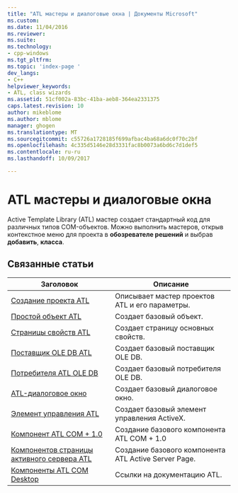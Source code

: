 ```yaml
---
title: "ATL мастеры и диалоговые окна | Документы Microsoft"
ms.custom: 
ms.date: 11/04/2016
ms.reviewer: 
ms.suite: 
ms.technology:
- cpp-windows
ms.tgt_pltfrm: 
ms.topic: 'index-page '
dev_langs:
- C++
helpviewer_keywords:
- ATL, class wizards
ms.assetid: 51cf002a-83bc-41ba-aeb8-364ea2331375
caps.latest.revision: 10
author: mikeblome
ms.author: mblome
manager: ghogen
ms.translationtype: MT
ms.sourcegitcommit: c55726a1728185f699afbac4ba68a6dc0f70c2bf
ms.openlocfilehash: 4c335d5146e28d3331fac8b0073a6bd6c7d1def5
ms.contentlocale: ru-ru
ms.lasthandoff: 10/09/2017

---
```

# <a name="atl-wizards-and-dialog-boxes"></a>ATL мастеры и диалоговые окна
Active Template Library (ATL) мастер создает стандартный код для различных типов COM-объектов. Можно выполнить мастеров, открыв контекстное меню для проекта в **обозревателе решений** и выбрав **добавить**, **класса**.  
  
## <a name="related-articles"></a>Связанные статьи  
  
|Заголовок|Описание|  
|-----------|-----------------|  
|[Создание проекта ATL](../../atl/reference/creating-an-atl-project.md)|Описывает мастер проектов ATL и его параметры.|  
|[Простой объект ATL](../../atl/reference/adding-an-atl-simple-object.md)|Создает базовый объект.|  
|[Страницы свойств ATL](../../atl/reference/adding-an-atl-property-page.md)|Создает страницу основных свойств.|  
|[Поставщик OLE DB ATL](../../atl/reference/adding-an-atl-ole-db-provider.md)|Создает базовый поставщик OLE DB.|  
|[Потребителя ATL OLE DB](../../atl/reference/adding-an-atl-ole-db-consumer.md)|Создает базовый потребителя OLE DB.|  
|[ATL-диалоговое окно](../../atl/reference/adding-an-atl-dialog-box.md)|Создает базовый диалоговое окно.|  
|[Элемент управления ATL](../../atl/reference/adding-an-atl-control.md)|Создает базовый элемент управления ActiveX.|  
|[Компонент ATL COM + 1.0](../../atl/reference/adding-an-atl-com-plus-1-0-component.md)|Создание базового компонента ATL COM + 1.0|  
|[Компонентов страницы активного сервера ATL](../../atl/reference/adding-an-atl-active-server-page-component.md)|Создание базового компонента ATL Active Server Page.|  
|[Компоненты ATL COM Desktop](../../atl/atl-com-desktop-components.md)|Ссылки на документацию ATL.|


